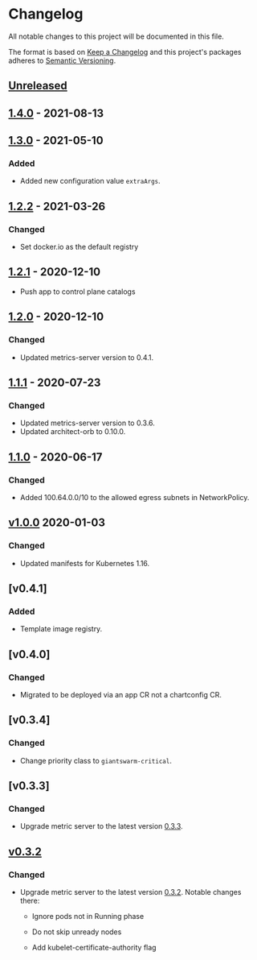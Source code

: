 # Changelog

All notable changes to this project will be documented in this file.

The format is based on [Keep a Changelog](http://keepachangelog.com/en/1.0.0/)
and this project's packages adheres to [Semantic Versioning](http://semver.org/spec/v2.0.0.html).

## [Unreleased]

## [1.4.0] - 2021-08-13

## [1.3.0] - 2021-05-10

### Added

- Added new configuration value `extraArgs`.

## [1.2.2] - 2021-03-26

### Changed

- Set docker.io as the default registry

## [1.2.1] - 2020-12-10

- Push app to control plane catalogs

## [1.2.0] - 2020-12-10

### Changed

- Updated metrics-server version to 0.4.1.

## [1.1.1] - 2020-07-23

### Changed

- Updated metrics-server version to 0.3.6.
- Updated architect-orb to 0.10.0.

## [1.1.0] - 2020-06-17

### Changed

- Added 100.64.0.0/10 to the allowed egress subnets in NetworkPolicy.

## [v1.0.0] 2020-01-03

### Changed

- Updated manifests for Kubernetes 1.16.

## [v0.4.1]

### Added

- Template image registry.

## [v0.4.0]

### Changed

- Migrated to be deployed via an app CR not a chartconfig CR.

## [v0.3.4]

### Changed

- Change priority class to `giantswarm-critical`.

## [v0.3.3]

### Changed

- Upgrade metric server to the latest version [0.3.3](https://github.com/kubernetes-incubator/metrics-server/releases/tag/v0.3.3).

## [v0.3.2]

### Changed

- Upgrade metric server to the latest version [0.3.2](https://github.com/kubernetes-incubator/metrics-server/releases/tag/v0.3.2). Notable changes there:

    - Ignore pods not in Running phase

    - Do not skip unready nodes

    - Add kubelet-certificate-authority flag

[Unreleased]: https://github.com/giantswarm/metrics-server-app/compare/v1.4.0...HEAD
[1.4.0]: https://github.com/giantswarm/metrics-server-app/compare/v1.3.0...v1.4.0
[1.3.0]: https://github.com/giantswarm/metrics-server-app/compare/v1.2.2...v1.3.0
[1.2.2]: https://github.com/giantswarm/metrics-server-app/compare/v1.2.1...v1.2.2
[1.2.1]: https://github.com/giantswarm/metrics-server-app/compare/v1.2.0...v1.2.1
[1.2.0]: https://github.com/giantswarm/metrics-server-app/compare/v1.1.1...v1.2.0
[1.1.1]: https://github.com/giantswarm/metrics-server-app/compare/v1.1.0...v1.1.1
[1.1.0]: https://github.com/giantswarm/metrics-server-app/compare/v1.0.0...v1.1.0
[v1.0.0]: https://github.com/giantswarm/metrics-server-app/pull/11
[v0.3.2]: https://github.com/giantswarm/kubernetes-metrics-server/pull/12
